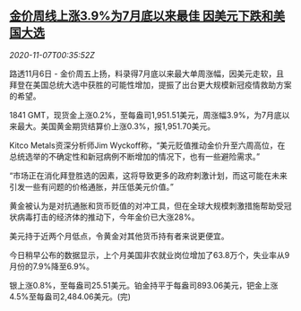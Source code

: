 <!--1604712207000-->
[金价周线上涨3.9%为7月底以来最佳 因美元下跌和美国大选](https://cn.reuters.com/article/global-precious-metal-drv-1107-idCNKBS27N00D)
------

<div><i>2020-11-07T00:35:52Z</i></div><p>路透11月6日 - 金价周五上扬，料录得7月底以来最大单周涨幅，因美元走软，且拜登在美国总统大选中获胜的可能性增加，提振了出台更大规模新冠疫情救助方案的希望。</p><p>1841 GMT，现货金上涨0.2%，至每盎司1,951.51美元，周涨幅3.9%，为7月底以来最大。美国黄金期货结算价上涨0.3%，报1,951.70美元。</p><p>Kitco Metals资深分析师Jim Wyckoff称，“美元贬值推动金价升至六周高位，在总统选举的不确定性和新冠病例不断增加的情况下，也有一些避险需求。”</p><p>“市场正在消化拜登胜选的因素，这将导致更多的政府刺激计划，而这可能在未来引发一些有问题的价格通胀，并压低美元价值。”</p><p>黄金被认为是对抗通胀和货币贬值的对冲工具，但在全球大规模刺激措施帮助受冠状病毒打击的经济体的推动下，今年金价已大涨28%。</p><p>美元持于近两个月低点，令黄金对其他货币持有者来说更便宜。</p><p>今日稍早公布的数据显示，上个月美国非农就业岗位增加了63.8万个，失业率从9月份的7.9%降至6.9%。</p><p>银上涨0.8%，至每盎司25.51美元。铂金持平于每盎司893.06美元，钯金上涨4.5%至每盎司2,484.06美元。(完)</p>
